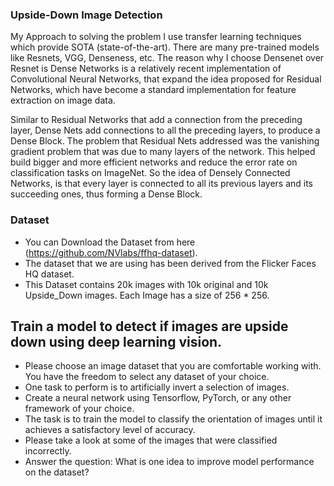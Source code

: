 ### Upside-Down Image Detection

My Approach to solving the problem I use transfer learning techniques which provide SOTA (state-of-the-art). There are many pre-trained models like Resnets, VGG, Denseness, etc. The reason why I choose Densenet over Resnet is Dense Networks is a relatively recent implementation of Convolutional Neural Networks, that expand the idea proposed for Residual Networks, which have become a standard implementation for feature extraction on image data. 

Similar to Residual Networks that add a connection from the preceding layer, Dense Nets add connections to all the preceding layers, to produce a Dense Block. The problem that Residual Nets addressed was the vanishing gradient problem that was due to many layers of the network. This helped build bigger and more efficient networks and reduce the error rate on classification tasks on ImageNet. So the idea of Densely Connected Networks, is that every layer is connected to all its previous layers and its succeeding ones, thus forming a Dense Block.


### Dataset
* You can Download the Dataset from here (https://github.com/NVlabs/ffhq-dataset).
* The dataset that we are using has been derived from the Flicker Faces HQ dataset.
* This Dataset contains 20k images with 10k original and 10k Upside_Down images. Each Image has a size of 256 * 256.

## Train a model to detect if images are upside down using deep learning vision.
* Please choose an image dataset that you are comfortable working with. You have the freedom to select any dataset of your choice.
* One task to perform is to artificially invert a selection of images.
* Create a neural network using Tensorflow, PyTorch, or any other framework of your choice.
* The task is to train the model to classify the orientation of images until it achieves a satisfactory level of accuracy.
* Please take a look at some of the images that were classified incorrectly.
* Answer the question: What is one idea to improve model performance on the dataset?


